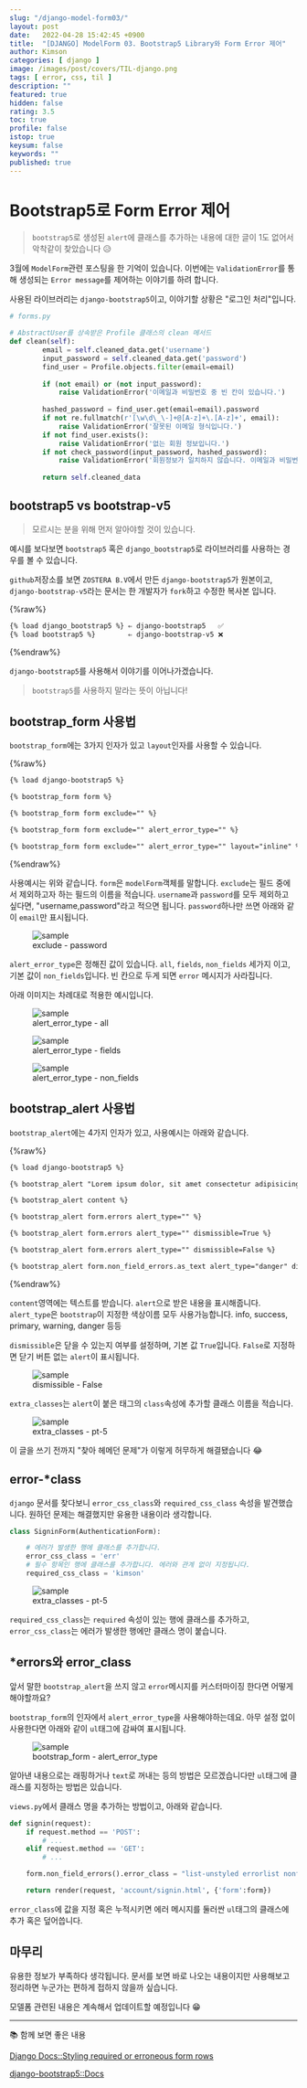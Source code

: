 ```yaml
---
slug: "/django-model-form03/"
layout: post
date:   2022-04-28 15:42:45 +0900
title:  "[DJANGO] ModelForm 03. Bootstrap5 Library와 Form Error 제어"
author: Kimson
categories: [ django ]
image: /images/post/covers/TIL-django.png
tags: [ error, css, til ]
description: ""
featured: true
hidden: false
rating: 3.5
toc: true
profile: false
istop: true
keysum: false
keywords: ""
published: true
---
```


<!-- 
Bootstrap5로 Form Error를 제어 해보자
1. bootstrap5와 bootstrap v5
   1. bootstrap5 기준으로 설명
2. bootstrap_form과 bootstrap_alert 사용법
   1. form 속성
   2. alert 속성
3. django에서 Form의 속성
   1. non_field_errors
   2. error_css_class와 required_css_class
   3. error_class의 이해
 -->

# Bootstrap5로 Form Error 제어

> `bootstrap5`로 생성된 `alert`에 클래스를 추가하는 내용에 대한 글이 1도 없어서 악착같이 찾았습니다 😥

3월에 `ModelForm`관련 포스팅을 한 기억이 있습니다. 이번에는 `ValidationError`를 통해 생성되는 `Error message`를 제어하는 이야기를 하려 합니다.

사용된 라이브러리는 `django-bootstrap5`이고, 이야기할 상황은 "로그인 처리"입니다.

```python
# forms.py

# AbstractUser를 상속받은 Profile 클래스의 clean 메서드
def clean(self):
        email = self.cleaned_data.get('username')
        input_password = self.cleaned_data.get('password')
        find_user = Profile.objects.filter(email=email)
        
        if (not email) or (not input_password):
            raise ValidationError('이메일과 비밀번호 중 빈 칸이 있습니다.')
        
        hashed_password = find_user.get(email=email).password
        if not re.fullmatch(r'[\w\d\_\-]+@[A-z]+\.[A-z]+', email):
            raise ValidationError('잘못된 이메일 형식입니다.')
        if not find_user.exists():
            raise ValidationError('없는 회원 정보입니다.')
        if not check_password(input_password, hashed_password):
            raise ValidationError('회원정보가 일치하지 않습니다. 이메일과 비밀번호를 확인하세요.')
            
        return self.cleaned_data
```

## bootstrap5 vs bootstrap-v5

> 모르시는 분을 위해 먼저 알아야할 것이 있습니다.

예시를 보다보면 `bootstrap5` 혹은 `django_bootstrap5`로 라이브러리를 사용하는 경우를 볼 수 있습니다.

`github`저장소를 보면 `ZOSTERA B.V`에서 만든 `django-bootstrap5`가 원본이고, `django-bootstrap-v5`라는 문서는 한 개발자가 `fork`하고 수정한 복사본 입니다.

{%raw%}

```html
{% load django_bootstrap5 %} ⇐ django-bootstrap5   ✅
{% load bootstrap5 %}        ⇐ django-bootstrap-v5 ❌
```

{%endraw%}

`django-bootstrap5`를 사용해서 이야기를 이어나가겠습니다.

> `bootstrap5`를 사용하지 말라는 뜻이 아닙니다!

## bootstrap_form 사용법

`bootstrap_form`에는 3가지 인자가 있고 `layout`인자를 사용할 수 있습니다.

{%raw%}

```html
{% load django-bootstrap5 %}

{% bootstrap_form form %}

{% bootstrap_form form exclude="" %}

{% bootstrap_form form exclude="" alert_error_type="" %}

{% bootstrap_form form exclude="" alert_error_type="" layout="inline" %}
```

{%endraw%}

사용예시는 위와 같습니다. `form`은 `modelForm`객체를 말합니다. `exclude`는 필드 중에서 제외하고자 하는 필드의 이름을 적습니다. `username`과 `password`를 모두 제외하고 싶다면, "username,password"라고 적으면 됩니다. `password`하나만 쓰면 아래와 같이 `email`만 표시됩니다.

<figure class="text-center">
<span class="w-inline-block">
   <img src="https://user-images.githubusercontent.com/71887242/165701707-5c4fa5f5-5207-4000-b289-9c795bdce814.png" alt="sample" title="sample">
   <figcaption>exclude - password</figcaption>
</span>
</figure>

`alert_error_type`은 정해진 값이 있습니다. `all`, `fields`, `non_fields` 세가지 이고, 기본 값이 `non_fields`입니다. 빈 칸으로 두게 되면 `error` 메시지가 사라집니다.

아래 이미지는 차례대로 적용한 예시입니다.

<figure class="text-center">
<span class="w-inline-block">
   <img src="https://user-images.githubusercontent.com/71887242/165687894-ca2114fa-8bca-4063-949e-99c075231a35.png" alt="sample" title="sample">
   <figcaption>alert_error_type - all</figcaption>
</span>
</figure>

<figure class="text-center">
<span class="w-inline-block">
   <img src="https://user-images.githubusercontent.com/71887242/165688025-ea624d1d-20ac-4c85-8f09-2d2eaee42373.png" alt="sample" title="sample">
   <figcaption>alert_error_type - fields</figcaption>
</span>
</figure>

<figure class="text-center">
<span class="w-inline-block">
   <img src="https://user-images.githubusercontent.com/71887242/165688163-cd740007-e676-46b6-8a08-cc8da6e053ce.png" alt="sample" title="sample">
   <figcaption>alert_error_type - non_fields</figcaption>
</span>
</figure>

## bootstrap_alert 사용법

`bootstrap_alert`에는 4가지 인자가 있고, 사용예시는 아래와 같습니다.

{%raw%}

```html
{% load django-bootstrap5 %}

{% bootstrap_alert "Lorem ipsum dolor, sit amet consectetur adipisicing elit. Fugit, quia?" %}

{% bootstrap_alert content %}

{% bootstrap_alert form.errors alert_type="" %}

{% bootstrap_alert form.errors alert_type="" dismissible=True %}

{% bootstrap_alert form.errors alert_type="" dismissible=False %}

{% bootstrap_alert form.non_field_errors.as_text alert_type="danger" dismissible=False extra_classes="pt-5" %}
```

{%endraw%}

`content`영역에는 텍스트를 받습니다. `alert`으로 받은 내용을 표시해줍니다. `alert_type`은 `bootstrap`이 지정한 색상이름 모두 사용가능합니다. info, success, primary, warning, danger 등등

`dismissible`은 닫을 수 있는지 여부를 설정하며, 기본 값 `True`입니다. `False`로 지정하면 닫기 버튼 없는 `alert`이 표시됩니다.

<figure class="text-center">
<span class="w-inline-block">
   <img src="https://user-images.githubusercontent.com/71887242/165704520-df4c0a8f-3ea5-4443-ae23-749370e84d28.png" alt="sample" title="sample">
   <figcaption>dismissible - False</figcaption>
</span>
</figure>

`extra_classes`는 `alert`이 붙은 태그의 `class`속성에 추가할 클래스 이름을 적습니다.

<figure class="text-center">
<span class="w-inline-block">
   <img src="https://user-images.githubusercontent.com/71887242/165705065-919d9237-89b2-4954-81fc-85d459046975.png" alt="sample" title="sample">
   <figcaption>extra_classes - pt-5</figcaption>
</span>
</figure>

이 글을 쓰기 전까지 "찾아 헤메던 문제"가 이렇게 허무하게 해결됐습니다 😂

## error-*class

`django` 문서를 찾다보니 `error_css_class`와 `required_css_class` 속성을 발견했습니다. 원하던 문제는 해결했지만 유용한 내용이라 생각합니다.

```python
class SigninForm(AuthenticationForm):

    # 에러가 발생한 행에 클래스를 추가합니다.
    error_css_class = 'err'
    # 필수 항목인 행에 클래스를 추가합니다. 에러와 관계 없이 지정됩니다.
    required_css_class = 'kimson'
```

<figure class="text-center">
<span class="w-inline-block">
   <img src="https://user-images.githubusercontent.com/71887242/165706663-b700a572-b815-4278-aae3-d44b2f79a627.png" alt="sample" title="sample">
   <figcaption>extra_classes - pt-5</figcaption>
</span>
</figure>

`required_css_class`는 `required` 속성이 있는 행에 클래스를 추가하고, `error_css_class`는 에러가 발생한 행에만 클래스 명이 붙습니다.

## *errors와 error_class

앞서 말한 `bootstrap_alert`을 쓰지 않고 `error`메시지를 커스터마이징 한다면 어떻게 해야할까요?

`bootstrap_form`의 인자에서 `alert_error_type`을 사용해야하는데요. 아무 설정 없이 사용한다면 아래와 같이 `ul`태그에 감싸여 표시됩니다.

<figure class="text-center">
<span class="w-inline-block">
   <img src="https://user-images.githubusercontent.com/71887242/165708132-21c68685-01bb-40e8-ad88-97eaee001a85.png" alt="sample" title="sample">
   <figcaption>bootstrap_form - alert_error_type</figcaption>
</span>
</figure>

알아낸 내용으로는 래핑하거나 `text`로 꺼내는 등의 방법은 모르겠습니다만 `ul`태그에 클래스를 지정하는 방법은 있습니다.

`views.py`에서 클래스 명을 추가하는 방법이고, 아래와 같습니다.

```python
def signin(request):
    if request.method == 'POST':
        # ...
    elif request.method == 'GET':
        # ...

    form.non_field_errors().error_class = "list-unstyled errorlist nonfield"

    return render(request, 'account/signin.html', {'form':form})
```

`error_class`에 값을 지정 혹은 누적시키면 에러 메시지를 둘러싼 `ul`태그의 클래스에 추가 혹은 덮어씁니다.

## 마무리

유용한 정보가 부족하다 생각됩니다. 문서를 보면 바로 나오는 내용이지만 사용해보고 정리하면 누군가는 편하게 접하지 않을까 싶습니다.

모델폼 관련된 내용은 계속해서 업데이트할 예정입니다 😁

-----

📚 함께 보면 좋은 내용

[Django Docs::Styling required or erroneous form rows](https://docs.djangoproject.com/en/4.0/ref/forms/api/#django.forms.ErrorList.error_class)

[django-bootstrap5::Docs](https://django-bootstrap5.readthedocs.io/en/latest/templatetags.html#bootstrap-form)